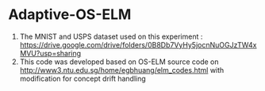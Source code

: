 Adaptive-OS-ELM
===============

1. The MNIST and USPS dataset used on this experiment : https://drive.google.com/drive/folders/0B8Db7VyHy5jocnNuOGJzTW4xMVU?usp=sharing
2. This code was developed based on OS-ELM source code on http://www3.ntu.edu.sg/home/egbhuang/elm_codes.html with modification for concept drift handling
